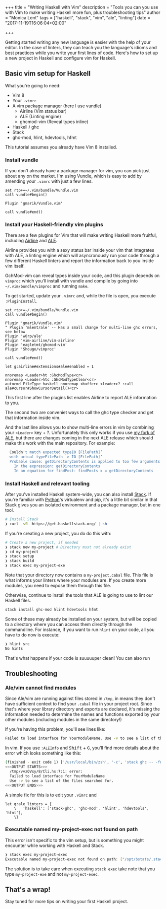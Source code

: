 +++
title = "Writing Haskell with Vim"
description = "Tools you can you use with Vim to make writing Haskell more fun, plus troubleshooting tips"
author = "Monica Lent"
tags = ["haskell", "stack", "vim", "ale", "linting"]
date = "2017-11-19T16:06:04+02:00"

+++

Getting started writing any new language is easier with the help of your editor.
In the case of linters, they can teach you the language's idioms and best
practices while you write your first lines of code. Here's how to set up
a new project in Haskell and configure vim for Haskell.

## Basic vim setup for Haskell

What you're going to need:

- Vim 8
- Your `.vimrc`
- A vim package manager (here I use vundle)
  - Airline (Vim status bar)
  - ALE (Linting engine)
  - ghcmod-vim (Reveal types inline)
- Haskell / ghc
- Stack
- ghc-mod, hlint, hdevtools, hfmt

This tutorial assumes you already have Vim 8 installed.

### Install vundle

If you don't already have a package manager for vim, you can pick
just about any on the market. I'm using Vundle, which is easy to add
by amending your `.vimrc` with just a few lines.

```vim
set rtp+=~/.vim/bundle/Vundle.vim
call vundle#begin()

Plugin 'gmarik/Vundle.vim'

call vundle#end()
```

### Install your Haskell-friendly vim plugins

There are a few plugins for Vim that will make writing Haskell more fruitful,
including [Airline](https://github.com/vim-airline/vim-airline) and
[ALE](https://github.com/w0rp/ale).

Airline provides you with a sexy status bar inside your vim that integrates
with ALE, a linting engine which will asyncronously run your code through
a few different Haskell linters and report the information back to you
inside vim itself.

GchMod-vim can reveal types inside your code, and this plugin depends
on `vimproc` which you'll install with vundle and compile by
going into `~/.vim/bundle/vimproc` and running `make`.

To get started, update your `.vimrc` and, while the file is open, you execute
`:PluginInstall`.

```vim
set rtp+=~/.vim/bundle/Vundle.vim
call vundle#begin()

Plugin 'gmarik/Vundle.vim'
" Plugin 'mlent/ale' -- Has a small change for multi-line ghc errors, see below
Plugin 'w0rp/ale'
Plugin 'vim-airline/vim-airline'
Plugin 'eagletmt/ghcmod-vim'
Plugin 'Shougo/vimproc'

call vundle#end()

let g:airline#extensions#ale#enabled = 1

nnoremap <Leader>ht :GhcModType<cr>
nnoremap <Leader>htc :GhcModTypeClear<cr>
autocmd FileType haskell nnoremap <buffer> <leader>? :call ale#cursor#ShowCursorDetail()<cr>
```

This first line after the plugins list enables Airline to report ALE
information to you.

The second two are conveniet ways to call the ghc type checker and get that
information inside vim.

And the last line allows you to show multi-line errors in vim by combining
your `<Leader>` key + ?. Unfortunately this only works if you use [my
fork of ALE](https://github.com/mlent/ale), but there are changes coming
in the next ALE release which should make this work with the main repository.
For example:

```bash
  Couldn't match expected typeIO [FilePath]’
  with actual typeFilePath -> IO [FilePath]’
  Probable cause: getDirectoryContents is applied to too few arguments
    In the expression: getDirectoryContents
    In an equation for findPost: findPosts x = getDirectoryContents
```

### Install Haskell and relevant tooling

After you've installed Haskell system-wide, you can also install
[Stack](https://docs.haskellstack.org/en/stable/README/). If you're familiar
with [Python](/blog/tags/python/)'s virtualenv and pip, it's a little bit
similar in that Stack gives you an isolated environment and a package
manager, but in one tool.

```bash
# Install Stack
❯ curl -sSL https://get.haskellstack.org/ | sh
```

If you're creating a new project, you do do this with:

```bash
# Create a new project, if needed
❯ stack new my-project # Directory must not already exist
❯ cd my-project
❯ stack setup
❯ stack build
❯ stack exec my-project-exe
```

Note that your directory now contains a `my-project.cabal` file. This file
is what informs your linters where your modules are. If you create
more modules, you need to expose them through this file.

Otherwise, continue to install the tools that ALE is going to use
to lint our Haskell files.

```bash
stack install ghc-mod hlint hdevtools hfmt
```

Some of these may already be installed on your system, but will be copied
to a directory where you can access them directly through the commandline.
For instance, if you want to run `hlint` on your code, all you have to do
now is execute:

```bash
❯ hlint src 
No hints
```

That's what happens if your code is suuuuuper clean! You can also run

## Troubleshooting

### Ale/vim cannot find modules

Since Ale/vim are running against files stored in `/tmp`, in means they
don't have sufficient context to find your `.cabal` file in your project
root. Since that's where your library directory and exports are declared,
it's missing the information needed to determine the names and functions
exported by your other modules (including modules in the same directory!)

If you're having this problem, you'll see lines like:

```bash
Failed to load interface for YourModuleName. Use -v to see a list of the files searched for.
```

In vim. If you use `:ALEInfo` and <kbd>Shift</kbd> + <kbd>G</kbd>, you'll find
more details about the error which looks something like this:

```bash
(finished - exit code 1) ['/usr/local/bin/zsh', '-c', 'stack ghc -- -fno-code -v0 ''/tmp/vvzQVxy/8/Cli.hs''']
<<<OUTPUT STARTS>>>
  /tmp/vvzQVxy/8/Cli.hs:7:1: error:
  Failed to load interface for YourModuleName
  Use -v to see a list of the files searched for.
<<<OUTPUT ENDS>>>
```

A simple fix for this is to edit your `.vimrc` and 

```vim
let g:ale_linters = {
    \   'haskell': ['stack-ghc', 'ghc-mod', 'hlint', 'hdevtools', 'hfmt'],
    \}
```

### Executable named my-project-exec not found on path

This error isn't specific to the vim setup, but is something you might
encounter while working with Haskell and Stack.

```bash
❯ stack exec my-project-exec
Executable named my-project-exec not found on path: ["/opt/bstats/.stack-work/install/x86_64-osx/lts-9.10/8.0.2/bin","/private/var/root/.stack/snapshots/x86_64-osx/lts-9.10/8.0.2/bin","/private/var/root/.stack/programs/x86_64-osx/ghc-8.0.2/bin","/private/var/root/google-cloud-sdk/bin","/usr/local/bin","/usr/local/bin","/usr/bin","/bin","/usr/sbin","/sbin","/private/var/root/google-cloud-sdk/bin","/usr/local/opt/go/libexec/bin","/var/root/Go/bin","/usr/local/opt/go/libexec/bin","/private/var/root/.local/bin","/var/root/Go/bin"]
```

The solution is to take care when executing `stack exec` take note that you type `my-project-exe` and
not `my-project-exec`.

## That's a wrap!

Stay tuned for more tips on writing your first Haskell project.
